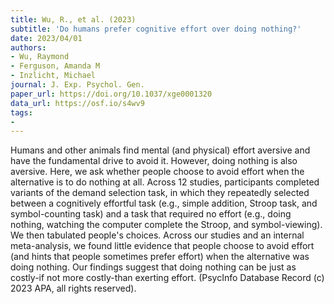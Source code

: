 ```yaml
---
title: Wu, R., et al. (2023)
subtitle: 'Do humans prefer cognitive effort over doing nothing?'
date: 2023/04/01
authors:
- Wu, Raymond
- Ferguson, Amanda M
- Inzlicht, Michael
journal: J. Exp. Psychol. Gen.
paper_url: https://doi.org/10.1037/xge0001320
data_url: https://osf.io/s4wv9
tags:
- 
---
```


Humans and other animals find mental (and physical) effort aversive and have the fundamental drive to avoid it. However, doing nothing is also aversive. Here, we ask whether people choose to avoid effort when the alternative is to do nothing at all. Across 12 studies, participants completed variants of the demand selection task, in which they repeatedly selected between a cognitively effortful task (e.g., simple addition, Stroop task, and symbol-counting task) and a task that required no effort (e.g., doing nothing, watching the computer complete the Stroop, and symbol-viewing). We then tabulated people's choices. Across our studies and an internal meta-analysis, we found little evidence that people choose to avoid effort (and hints that people sometimes prefer effort) when the alternative was doing nothing. Our findings suggest that doing nothing can be just as costly-if not more costly-than exerting effort. (PsycInfo Database Record (c) 2023 APA, all rights reserved).
